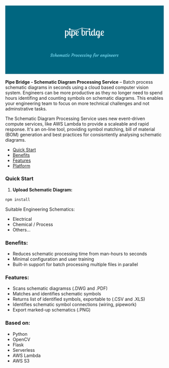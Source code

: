 [![Pipe Bridge Schematic Processing Service](./assets/pipe-bridge-logo.png)]()

**Pipe Bridge - Schematic Diagram Processing Service** – Batch process schematic diagrams in seconds using a cloud based computer vision system. Engineers can be more productive as they no longer need to spend hours identifing and counting symbols on schematic diagrams. This enables your engineering team to focus on more technical challenges and not adminstrative tasks.

The Schematic Diagram Processing Service uses new event-driven compute services, like AWS Lambda to provide a scaleable and rapid response.  It's an on-line tool, providing symbol matching, bill of material (BOM) generation and best practices for consisntently analysing schematic diagrams.

* [Quick Start](#quick-start)
* [Benefits](#benefits)
* [Features](#features)
* [Platform](#platform)

### <a name="quick-start"></a> Quick Start

1. __Upload Schematic Diagram:__
  ```bash
  npm install 
  ```


Suitable Engineering Schematics:
+ Electrical
+ Chemical / Process
+ Others...

### <a name="benefits"></a> Benefits:
+ Reduces schematic processing time from man-hours to seconds
+ Minimal configuration and user training
+ Built-in support for batch processing multiple files in parallel

### <a name="features"></a> Features:
+ Scans schematic diagramss (.DWG and .PDF)
+ Matches and identifies schematic symbols
+ Returns list of identified symbols, exportable to (.CSV and .XLS)
+ Identifies schematic symbol connections (wiring, pipework)
+ Export marked-up schematics (.PNG)

### <a name="platform"></a> Based on:
+ Python
+ OpenCV
+ Flask
+ Serverless
+ AWS Lambda
+ AWS S3




